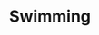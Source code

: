 ---
layout: topic
permalink: /learning/swimming/
id: swimming
title: Swimming
hide_navigation: true
infos:
  title: Swimming
  days: 22
  description: Learn how to swim in one month
resources:
  - title: Swim Teach
    url: http://www.swim-teach.com
  - title: Enjoy Swimming
    url: http://www.enjoy-swimming.com 
projects_ideas:
  - title: Make a 1 minute video of you swimming
  - title: Write a todo about how you manage to swim
experiences:
  - title: How I learnt how to swim and understood my fear in less than 1 month
    url: https://medium.com/learning-lab/how-i-learnt-how-to-swim-and-understood-my-fear-in-less-than-1-month-2e541e20d438
    source: medium.com
    author: Sandoche Adittane
---